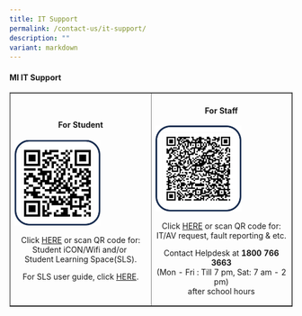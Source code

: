 ```yaml
---
title: IT Support
permalink: /contact-us/it-support/
description: ""
variant: markdown
---
```

<h4><strong>MI IT Support</strong></h4>
<table style="border-collapse: collapse; width: 100%;" border="1">
<tbody>
<tr>
<td style="width: 50%;">
<h4 style="text-align: center;"><strong>For Student</strong></h4>
<a href="https://go.gov.sg/itsupport"><img style="width: 65%;" src="/images/stu1.jpg"></a>
<p style="text-align: center;">Click&nbsp;<a href="https://go.gov.sg/itsupport" rel="noopener">HERE</a>&nbsp;or scan QR code for: <br>Student iCON/Wifi and/or&nbsp;<br>Student Learning Space(SLS).</p>
<p style="text-align: center;">For SLS user guide, click&nbsp;<a href="https://www.learning.moe.edu.sg/student-user-guide/index/" rel="noopener">HERE</a>.</p>
</td>
<td style="width: 50%;">
<h4 style="text-align: center;"><strong>For Staff</strong></h4>
<a href="https://docs.google.com/forms/d/e/1FAIpQLSf2E0QQujzmUE6OwZ1p_JRDHzxjBXmHZJRkWntJg7pVmTAspA/viewform"><img style="width: 65%;" src="/images/sta1.jpg"></a>
<p style="text-align: center;">Click&nbsp;<a href="https://docs.google.com/forms/d/e/1FAIpQLSf2E0QQujzmUE6OwZ1p_JRDHzxjBXmHZJRkWntJg7pVmTAspA/viewform" rel="noopener">HERE</a>&nbsp;or scan QR code for: <br>IT/AV request, fault reporting &amp; etc.</p>
<p style="text-align: center;">Contact Helpdesk at&nbsp;<strong>1800 766 3663<br></strong>(Mon - Fri : Till 7 pm, Sat: 7 am - 2 pm) <br>after school hours</p>
</td>
</tr>
</tbody>
</table>